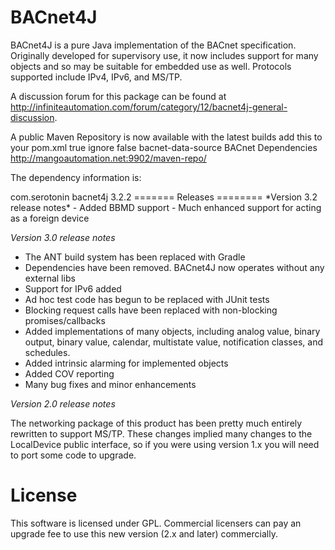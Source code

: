 BACnet4J
========
BACnet4J is a pure Java implementation of the BACnet specification. Originally developed for supervisory use, it now includes support for many objects and so may be suitable for embedded use as well. Protocols supported include IPv4, IPv6, and MS/TP.

A discussion forum for this package can be found at http://infiniteautomation.com/forum/category/12/bacnet4j-general-discussion.

A public Maven Repository is now available with the latest builds add this to your pom.xml
    <repositories>
        <repository>
            <releases>
                <enabled>true</enabled>
                <checksumPolicy>ignore</checksumPolicy>
            </releases>
            <snapshots>
                <enabled>false</enabled>
            </snapshots>
            <id>bacnet-data-source</id>
            <name>BACnet Dependencies</name>
           <url>http://mangoautomation.net:9902/maven-repo/</url>
        </repository>
    </repositories>
    
The dependency information is:

   <dependency>
     <groupId>com.serotonin</groupId>
     <artifactId>bacnet4j</artifactId>
   	 <version>3.2.2</version>
   </dependency>
=======
Releases
========
*Version 3.2 release notes*
- Added BBMD support
- Much enhanced support for acting as a foreign device

*Version 3.0 release notes*

- The ANT build system has been replaced with Gradle
- Dependencies have been removed. BACnet4J now operates without any external libs
- Support for IPv6 added
- Ad hoc test code has begun to be replaced with JUnit tests 
- Blocking request calls have been replaced with non-blocking promises/callbacks
- Added implementations of many objects, including analog value, binary output, binary value, calendar, multistate value, notification classes, and schedules.
- Added intrinsic alarming for implemented objects
- Added COV reporting
- Many bug fixes and minor enhancements

*Version 2.0 release notes*

The networking package of this product has been pretty much entirely rewritten to support MS/TP. These changes implied many changes to the LocalDevice public interface, so if you were using version 1.x you will need to port some code to upgrade.

License
=======
This software is licensed under GPL. Commercial licensers can pay an upgrade fee to use this new version (2.x and later) commercially.
